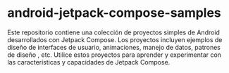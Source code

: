 # android-jetpack-compose-samples
Este repositorio contiene una colección de proyectos simples de Android desarrollados con Jetpack Compose. Los proyectos incluyen ejemplos de diseño de interfaces de usuario, animaciones, manejo de datos, patrones de diseño , etc. Utilice estos proyectos para aprender y experimentar con las características y capacidades de Jetpack Compose.
